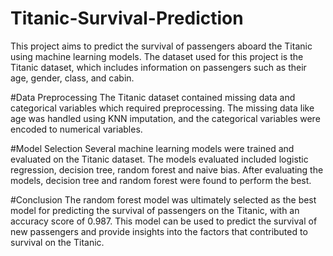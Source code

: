 # Titanic-Survival-Prediction
This project aims to predict the survival of passengers aboard the Titanic using machine learning models. The dataset used for this project is the Titanic dataset, which includes information on passengers such as their age, gender, class, and cabin.

#Data Preprocessing
The Titanic dataset contained missing data and categorical variables which required preprocessing. The missing data like age was handled using KNN imputation, and the categorical variables were encoded to numerical variables.

#Model Selection
Several machine learning models were trained and evaluated on the Titanic dataset. The models evaluated included logistic regression, decision tree, random forest and naive bias. After evaluating the models, decision tree and random forest were found to perform the best.

#Conclusion
The random forest model was ultimately selected as the best model for predicting the survival of passengers on the Titanic, with an accuracy score of 0.987. This model can be used to predict the survival of new passengers and provide insights into the factors that contributed to survival on the Titanic.
